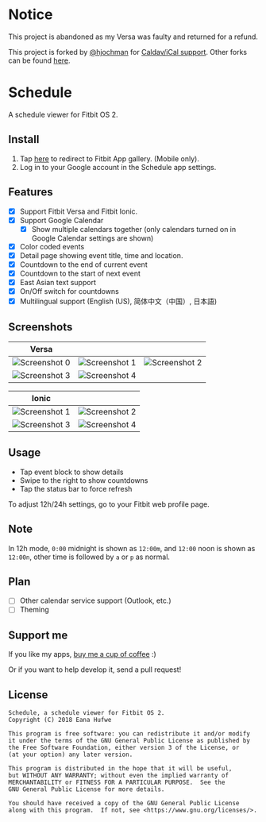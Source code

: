 # Notice
This project is abandoned as my Versa was faulty and returned for a refund.

This project is forked by [@hjochman](https://github.com/hjochman) for [Caldav/iCal support](https://github.com/hjochman/fitbit-schedule). Other forks can be found [here](https://github.com/blueset/fitbit-schedule/network).

# Schedule

A schedule viewer for Fitbit OS 2.

## Install

1. Tap [here](https://gam.fitbit.com/gallery/app/38b688ed-0ff1-40cc-a906-5a9a50852740) to redirect to Fitbit App gallery. (Mobile only).
2. Log in to your Google account in the Schedule app settings.

## Features
- [x] Support Fitbit Versa and Fitbit Ionic.
- [x] Support Google Calendar
    - [x] Show multiple calendars together (only calendars turned on in Google Calendar settings are shown)
- [x] Color coded events
- [x] Detail page showing event title, time and location.
- [x] Countdown to the end of current event
- [x] Countdown to the start of next event
- [x] East Asian text support
- [x] On/Off switch for countdowns
- [x] Multilingual support (English (US), 简体中文（中国）, 日本語)

## Screenshots

| Versa | | |
| - | - | - |
| ![Screenshot 0](screenshots/Versa-0.png?raw=true) | ![Screenshot 1](screenshots/Versa-1.png?raw=true) | ![Screenshot 2](screenshots/Versa-2.png?raw=true) |
| ![Screenshot 3](screenshots/Versa-3.png?raw=true) | ![Screenshot 4](screenshots/Versa-4.png?raw=true) | |

| Ionic | |
| - | - |
| ![Screenshot 1](screenshots/Ionic-1.png?raw=true) | ![Screenshot 2](screenshots/Ionic-2.png?raw=true) |
| ![Screenshot 3](screenshots/Ionic-3.png?raw=true) | ![Screenshot 4](screenshots/Ionic-4.png?raw=true) |

## Usage
- Tap event block to show details
- Swipe to the right to show countdowns
- Tap the status bar to force refresh

To adjust 12h/24h settings, go to your Fitbit web profile page.

## Note

In 12h mode, `0:00` midnight is shown as `12:00m`, and `12:00` noon is shown as `12:00n`, other time is followed by `a` or `p` as normal.

## Plan
- [ ] Other calendar service support (Outlook, etc.)
- [ ] Theming

## Support me

If you like my apps, [buy me a cup of coffee](https://www.paypal.com/cgi-bin/webscr?cmd=_donations&business=ilove@1a23.com&item_name=Donation%20%28Schedule%20App%29) :)

Or if you want to help develop it, send a pull request!

## License

    Schedule, a schedule viewer for Fitbit OS 2.
    Copyright (C) 2018 Eana Hufwe

    This program is free software: you can redistribute it and/or modify
    it under the terms of the GNU General Public License as published by
    the Free Software Foundation, either version 3 of the License, or
    (at your option) any later version.

    This program is distributed in the hope that it will be useful,
    but WITHOUT ANY WARRANTY; without even the implied warranty of
    MERCHANTABILITY or FITNESS FOR A PARTICULAR PURPOSE.  See the
    GNU General Public License for more details.

    You should have received a copy of the GNU General Public License
    along with this program.  If not, see <https://www.gnu.org/licenses/>.
